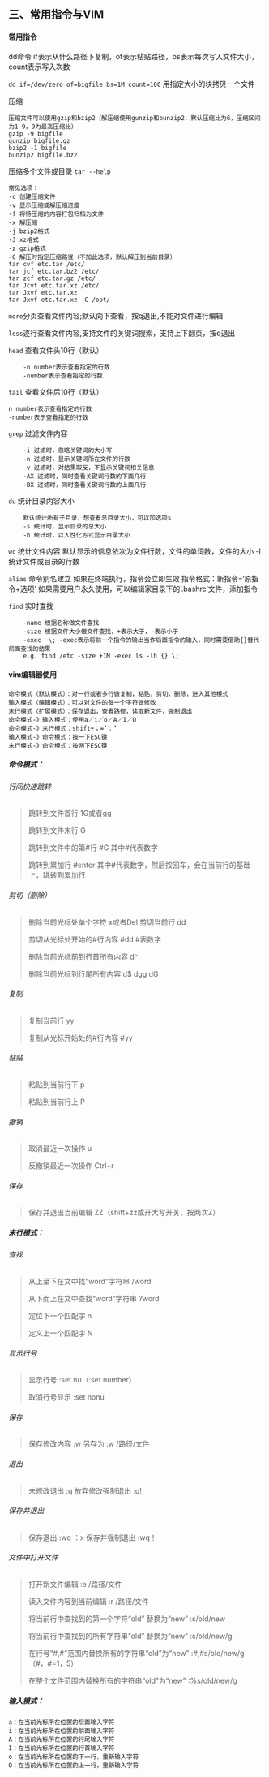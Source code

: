 ## 三、常用指令与VIM

#### 常用指令

dd命令 if表示从什么路径下复制，of表示粘贴路径，bs表示每次写入文件大小，count表示写入次数

 `dd if=/dev/zero of=bigfile bs=1M count=100` 用指定大小的块拷贝一个文件

压缩

```
压缩文件可以使用gzip和bzip2（解压缩使用gunzip和bunzip2，默认压缩比为6，压缩区间为1-9，9为最高压缩比）
gzip -9 bigfile 
gunzip bigfile.gz 
bzip2 -1 bigfile 
bunzip2 bigfile.bz2
```

压缩多个文件或目录 `tar --help`

```
常见选项：
-c 创建压缩文件
-v 显示压缩或解压缩进度
-f 将待压缩的内容打包归档为文件
-x 解压缩
-j bzip2格式
-J xz格式
-z gzip格式
-C 解压时指定压缩路径（不加此选项，默认解压到当前目录）
tar cvf etc.tar /etc/
tar jcf etc.tar.bz2 /etc/
tar zcf etc.tar.gz /etc/
tar Jcvf etc.tar.xz /etc/
tar Jxvf etc.tar.xz
tar Jxvf etc.tar.xz -C /opt/
```

`more`分页查看文件内容;默认向下查看，按q退出,不能对文件进行编辑

`less`逐行查看文件内容,支持文件的关键词搜索，支持上下翻页，按q退出

`head` 查看文件头10行（默认）

```
    -n number表示查看指定的行数
    -number表示查看指定的行数
```

`tail` 查看文件后10行（默认）

```
n number表示查看指定的行数
-number表示查看指定的行数
```

`grep` 过滤文件内容

```
    -i 过滤时，忽略关键词的大小写
    -n 过滤时，显示关键词所在文件的行数
    -v 过滤时，对结果取反，不显示关键词相关信息
    -AX 过滤时，同时查看关键词行数的下面几行
    -BX 过滤时，同时查看关键词行数的上面几行
```

`du` 统计目录内容大小

```
    默认统计所有子目录，想查看总目录大小，可以加选项s
    -s 统计时，显示目录的总大小
    -h 统计时，以人性化方式显示目录大小
```

`wc` 统计文件内容 默认显示的信息依次为文件行数，文件的单词数，文件的大小 -l 统计文件或目录的行数

`alias` 命令别名建立 如果在终端执行，指令会立即生效 指令格式：新指令=‘原指令+选项’ 如果需要用户永久使用，可以编辑家目录下的‘.bashrc’文件，添加指令

`find` 实时查找

```
    -name 根据名称做文件查找
    -size 根据文件大小做文件查找，+表示大于，-表示小于
    -exec  \; -exec表示将前一个指令的输出当作后面指令的输入，同时需要借助{}替代前面查找的结果
    e.g. find /etc -size +1M -exec ls -lh {} \;
```

#### vim编辑器使用

```
命令模式（默认模式）：对一行或者多行做复制，粘贴，剪切，删除，进入其他模式
输入模式（编辑模式）：可以对文件的每一个字符做修改
末行模式（扩展模式）：保存退出，查看路径，读取新文件，强制退出
命令模式-》输入模式：使用a／i／o／A／I／O
命令模式-》末行模式：shift+；=‘：’
输入模式-》命令模式：按一下ESC键
末行模式-》命令模式：按两下ESC键
```

##### 命令模式：

###### 行间快速跳转

> 跳转到文件首行 1G或者gg
>
> 跳转到文件末行 G
>
> 跳转到文件中的第\#行 \#G 其中\#代表数字
>
> 跳转到累加行 \#enter 其中\#代表数字，然后按回车，会在当前行的基础上，跳转到累加行

###### 剪切（删除）

> 删除当前光标处单个字符 x或者Del 剪切当前行 dd
>
> 剪切从光标处开始的\#行内容 \#dd \#表数字
>
> 删除当前光标前到行首所有内容 d^
>
> 删除当前光标到行尾所有内容 d$ dgg dG

###### 复制

> 复制当前行 yy
>
> 复制从光标开始处的\#行内容 \#yy

###### 粘贴

> 粘贴到当前行下 p
>
> 粘贴到当前行上 P

###### 撤销

> 取消最近一次操作 u
>
> 反撤销最近一次操作 Ctrl+r

###### 保存

> 保存并退出当前编辑 ZZ（shift+zz或开大写开关，按两次Z）

##### 末行模式： 

###### 查找

> 从上至下在文中找“word”字符串 /word
>
> 从下而上在文中查找“word”字符串 ?word
>
> 定位下一个匹配字 n
>
> 定义上一个匹配字 N

###### 显示行号

> 显示行号 :set nu（:set number）
>
> 取消行号显示 :set nonu

###### 保存

> 保存修改内容 :w 另存为 :w /路径/文件

###### 退出

> 未修改退出 :q 放弃修改强制退出 :q!

###### 保存并退出

> 保存退出 :wq ：x 保存并强制退出 :wq！

###### 文件中打开文件 

> 打开新文件编辑 :e /路径/文件
>
> 读入文件内容到当前编辑 :r /路径/文件
>
> 将当前行中查找到的第一个字符“old” 替换为“new” :s/old/new
>
> 将当前行中查找到的所有字符串“old” 替换为“new” :s/old/new/g
>
> 在行号“\#,\#”范围内替换所有的字符串“old”为“new” :\#,\#s/old/new/g （\#，\#=1，5）
>
> 在整个文件范围内替换所有的字符串“old”为“new” :%s/old/new/g

##### 输入模式：

```
a：在当前光标所在位置的后面输入字符
i：在当前光标所在位置的前面输入字符
A：在当前光标所在位置的行尾输入字符
I：在当前光标所在位置的行首输入字符
o：在当前光标所在位置的下一行，重新输入字符
O：在当前光标所在位置的上一行，重新输入字符
```



